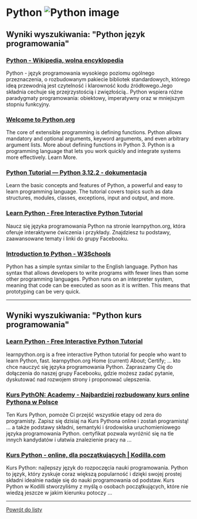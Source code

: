 # Python ![Python image](https://www.tiobe.com/wp-content/themes/tiobe/tiobe-index/images/Python.png)

## Wyniki wyszukiwania: "Python język programowania" 

### [Python - Wikipedia, wolna encyklopedia](https://pl.wikipedia.org/wiki/Python) 

 Python - język programowania wysokiego poziomu ogólnego przeznaczenia, o rozbudowanym pakiecie bibliotek standardowych, którego ideą przewodnią jest czytelność i klarowność kodu źródłowego.Jego składnia cechuje się przejrzystością i zwięzłością.. Python wspiera różne paradygmaty programowania: obiektowy, imperatywny oraz w mniejszym stopniu funkcyjny.




### [Welcome to Python.org](https://www.python.org/) 

 The core of extensible programming is defining functions. Python allows mandatory and optional arguments, keyword arguments, and even arbitrary argument lists. More about defining functions in Python 3. Python is a programming language that lets you work quickly and integrate systems more effectively. Learn More.




### [Python Tutorial — Python 3.12.2 - dokumentacja](https://docs.python.org/pl/3/tutorial/) 

 Learn the basic concepts and features of Python, a powerful and easy to learn programming language. The tutorial covers topics such as data structures, modules, classes, exceptions, input and output, and more.




### [Learn Python - Free Interactive Python Tutorial](https://www.learnpython.org/pl/) 

 Naucz się języka programowania Python na stronie learnpython.org, która oferuje interaktywne ćwiczenia i przykłady. Znajdziesz tu podstawy, zaawansowane tematy i linki do grupy Facebooku.




### [Introduction to Python - W3Schools](https://www.w3schools.com/python/python_intro.asp) 

 Python has a simple syntax similar to the English language. Python has syntax that allows developers to write programs with fewer lines than some other programming languages. Python runs on an interpreter system, meaning that code can be executed as soon as it is written. This means that prototyping can be very quick.






---

## Wyniki wyszukiwania: "Python kurs programowania" 

### [Learn Python - Free Interactive Python Tutorial](https://www.learnpython.org/pl/) 

 learnpython.org is a free interactive Python tutorial for people who want to learn Python, fast. learnpython.org Home (current) About; Certify; ... kto chce nauczyć się języka programowania Python. Zapraszamy Cię do dołączenia do naszej grupy Facebooku, gdzie możesz zadać pytanie, dyskutować nad rozwojem strony i proponować ulepszenia.




### [Kurs PythON: Academy - Najbardziej rozbudowany kurs online Pythona w Polsce](https://www.pythonacademy.pl/) 

 Ten Kurs Python, pomoże Ci przejść wszystkie etapy od zera do programisty. Zapisz się dzisiaj na Kurs Pythona online i zostań programistą! ... a także podstawy składni, semantyki i środowiska uruchomieniowego języka programowania Python. certyfikat pozwala wyróżnić się na tle innych kandydatów i ułatwia znalezienie pracy na ...




### [Kurs Python - online, dla początkujących | Kodilla.com](https://kodilla.com/pl/kurs-python) 

 Kurs Python: najlepszy język do rozpoczęcia nauki programowania. Python to język, który zyskuje coraz większą popularność i dzięki swojej prostej składni idealnie nadaje się do nauki programowania od podstaw. Kurs Python w Kodilli stworzyliśmy z myślą o osobach początkujących, które nie wiedzą jeszcze w jakim kierunku potoczy ...






---

 [Powrót do listy](../top20.md)